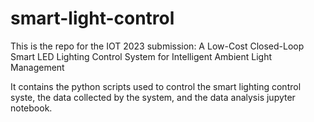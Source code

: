 # smart-light-control

This is the repo for the IOT 2023 submission: A Low-Cost Closed-Loop Smart LED Lighting Control System for Intelligent Ambient Light Management

It contains the python scripts used to control the smart lighting control syste, the data collected by the system, and the data analysis jupyter notebook.
